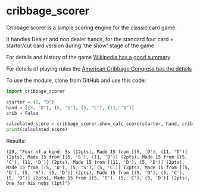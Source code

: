 # cribbage_scorer 

Cribbage scorer is a simple scoring engine for the classic card game.

It handles Dealer and non dealer hands, for the standard four card + starter/cut card version during 'the show' stage of the game.

For details and history of the game [Wikipedia has a good summary](https://en.wikipedia.org/wiki/Cribbage)

For details of playing rules the [American Cribbage Congress has the details](http://www.cribbage.org/NewSite/rules/rule1.asp#section7)

To use the module, clone from GitHub and use this code:
```python
import cribbage_scorer

starter = (5, "D")
hand = [(5, "D"), (5, "S"), (5, "C"), (11, "D")]
crib = False

calculated_score = cribbage_scorer.show_calc_score(starter, hand, crib)
print(calculated_score)
```
Results:
```
(29, "Four of a kind: 5s (12pts), Made 15 from [(5, 'D'), (11, 'D')] (2pts), Made 15 from [(5, 'S'), (11, 'D')] (2pts), Made 15 from [(5, 'C'), (11, 'D')] (2pts), Made 15 from [(11, 'D'), (5, 'D')] (2pts), Made 15 from [(5, 'D'), (5, 'S'), (5, 'C')] (2pts), Made 15 from [(5, 'D'), (5, 'S'), (5, 'D')] (2pts), Made 15 from [(5, 'D'), (5, 'C'), (5, 'D')] (2pts), Made 15 from [(5, 'S'), (5, 'C'), (5, 'D')] (2pts), One for his nobs (1pt)")
```
